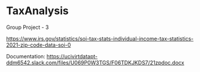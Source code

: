 # TaxAnalysis
Group Project - 3

https://www.irs.gov/statistics/soi-tax-stats-individual-income-tax-statistics-2021-zip-code-data-soi-0

Documentation: https://ucivirtdatapt-ddm6542.slack.com/files/U069P0W3TGS/F06TDKJKDS7/21zpdoc.docx
